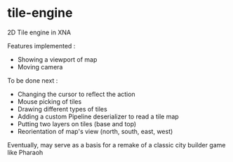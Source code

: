 # tile-engine

2D Tile engine in XNA

Features implemented :
- Showing a viewport of map
- Moving camera

To be done next :
- Changing the cursor to reflect the action
- Mouse picking of tiles
- Drawing different types of tiles
- Adding a custom Pipeline deserializer to read a tile map
- Putting two layers on tiles (base and top)
- Reorientation of map's view (north, south, east, west)

Eventually, may serve as a basis for a remake of a classic city builder game like Pharaoh
